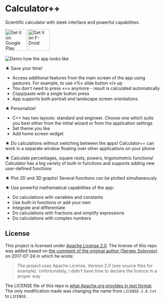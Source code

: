 # Calculator++

Scientific calculator with sleek interface and powerful capabilities.

[<img src="https://play.google.com/intl/en_us/badges/images/generic/en_badge_web_generic.png"
      alt="Get it on Google Play"
      height="70">](https://play.google.com/store/apps/details?id=org.solovyev.android.calculator)
[<img src="https://fdroid.gitlab.io/artwork/badge/get-it-on.png"
      alt="Get it on F-Droid"
      height="70">](https://f-droid.org/en/packages/org.solovyev.android.calculator/)

![Demo how the app looks like](https://raw.githubusercontent.com/Bubu/android-calculatorpp/master/assets/intro.png "An image showing three phone screens, each showing one view of the calculator app")

★ Save your time!
* Access additional features from the main screen of the app using gestures. For example, to use «%» slide button «/» up
* You don't need to press «=» anymore - result is calculated automatically
* Copy/paste with a single button press
* App supports both portrait and landscape screen orientations

★ Personalize!
* C++ has two layouts: standard and engineer. Choose one which suits you best either from the initial wizard or from the application settings
* Set theme you like
* Add home screen widget

★ Do calculations without switching between the apps!
Calculator++ can work in a separate window floating over other applications on your phone

★ Calculate percentages, square roots, powers, trigonometric functions!
Calculator has a big variety of built-in functions and supports adding new user-defined functions

★ Plot 2D and 3D graphs!
Several functions can be plotted simultaneously

★ Use powerful mathematical capabilities of the app:
* Do calculations with variables and constants
* Use built-in functions or add your own
* Integrate and differentiate
* Do calculations with fractions and simplify expressions
* Do calculations with complex numbers

## License

This project is licensed under [Apache License 2.0](https://www.apache.org/licenses/LICENSE-2.0).
The license of this repo was added based on [the comment of the original author (Sergey Solovyev)](https://github.com/serso/android-calculatorpp/issues/184#issuecomment-317447082) on 2017-07-24 in which he wrote:

> The project uses Apache License, Version 2.0 (see source files for example). Unfortunately, I didn't have time to declare the licence in a proper way

The LICENSE file of this repo is [what Apache.org provides in text format](https://www.apache.org/licenses/LICENSE-2.0.txt). The only modification made was changing the name from `LICENSE-2.0.txt` to `LICENSE`.
